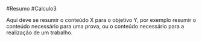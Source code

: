 #Resumo #Calculo3 

Aqui deve se resumir o conteúdo X para o objetivo Y, por exemplo resumir o conteúdo necessário para uma prova, ou o conteúdo necessário para a realização de um trabalho.